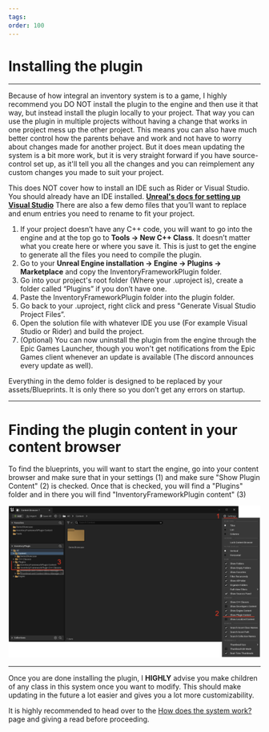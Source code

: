 ```yaml
---
tags: 
order: 100
---
```


# Installing the plugin

---
Because of how integral an inventory system is to a game, I highly recommend you DO NOT install the plugin to the engine and then use it that way, but instead install the plugin locally to your project. That way you can use the plugin in multiple projects without having a change that works in one project mess up the other project. This means you can also have much better control how the parents behave and work and not have to worry about changes made for another project. But it does mean updating the system is a bit more work, but it is very straight forward if you have source-control set up, as it'll tell you all the changes and you can reimplement any custom changes you made to suit your project.

This does NOT cover how to install an IDE such as Rider or Visual Studio. You should already have an IDE installed.
<a href="https://docs.unrealengine.com/4.27/en-US/ProductionPipelines/DevelopmentSetup/VisualStudioSetup/" target="_blank">**Unreal's docs for setting up Visual Studio**</a>
There are also a few demo files that you’ll want to replace and enum entries you need to rename to fit your project.

1. If your project doesn’t have any C++ code, you will want to go into the engine and at the top go to **Tools -> New C++ Class**. It doesn’t matter what you create here or where you save it. This is just to get the engine to generate all the files you need to compile the plugin.
2. Go to your **Unreal Engine installation -> Engine -> Plugins -> Marketplace** and copy the InventoryFrameworkPlugin folder.
3. Go into your project's root folder (Where your .uproject is), create a folder called “Plugins” if you don’t have one.
4. Paste the InventoryFrameworkPlugin folder into the plugin folder.
5. Go back to your .uproject, right click and press "Generate Visual Studio Project Files”.
6. Open the solution file with whatever IDE you use (For example Visual Studio or Rider) and build the project.
7. (Optional) You can now uninstall the plugin from the engine through the Epic Games Launcher, though you won't get notifications from the Epic Games client whenever an update is available (The discord announces every update as well).

Everything in the demo folder is designed to be replaced by your assets/Blueprints. It is only there so you don’t get any errors on startup.

---
# Finding the plugin content in your content browser

To find the blueprints, you will want to start the engine, go into your content browser and make sure that in your settings (1) and make sure "Show Plugin Content" (2) is checked. Once that is checked, you will find a "Plugins" folder and in there you will find "InventoryFrameworkPlugin content" (3)

![](/pictures/ShowPluginContent.png)

---
Once you are done installing the plugin, I **HIGHLY** advise you make children of any class in this system once you want to modify. This should make updating in the future a lot easier and gives you a lot more customizability.

It is highly recommended to head over to the [How does the system work?](https://inventoryframework.github.io/introduction/howdoesthesystemwork/) page and giving a read before proceeding.
